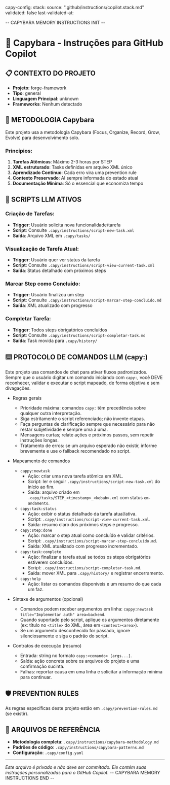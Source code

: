 <!-- CAPY:CONFIG:BEGIN -->
capy-config:
  stack:
    source: ".github/instructions/copilot.stack.md"
    validated: false
    last-validated-at:
<!-- CAPY:CONFIG:END -->


-- CAPYBARA MEMORY INSTRUCTIONS INIT --
# 🔨 Capybara - Instruções para GitHub Copilot

## 📋 **CONTEXTO DO PROJETO**
- **Projeto**: forge-framework
- **Tipo**: general
- **Linguagem Principal**: unknown
- **Frameworks**: Nenhum detectado

## 🎯 **METODOLOGIA Capybara**
Este projeto usa a metodologia Capybara (Focus, Organize, Record, Grow, Evolve) para desenvolvimento solo.

### **Princípios:**
1. **Tarefas Atômicas**: Máximo 2-3 horas por STEP
2. **XML estruturado**: Tasks definidas em arquivo XML único
3. **Aprendizado Contínuo**: Cada erro vira uma prevention rule
4. **Contexto Preservado**: AI sempre informada do estado atual
5. **Documentação Mínima**: Só o essencial que economiza tempo

## 🤖 **SCRIPTS LLM ATIVOS**

### **Criação de Tarefas:**
- **Trigger**: Usuário solicita nova funcionalidade/tarefa
- **Script**: Consulte `.capy/instructions/script-new-task.xml`
- **Saída**: Arquivo XML em `.capy/tasks/`

### **Visualização de Tarefa Atual:**
- **Trigger**: Usuário quer ver status da tarefa
- **Script**: Consulte `.capy/instructions/script-view-current-task.xml`
- **Saída**: Status detalhado com próximos steps

### **Marcar Step como Concluído:**
- **Trigger**: Usuário finalizou um step
- **Script**: Consulte `.capy/instructions/script-marcar-step-concluido.md`
- **Saída**: XML atualizado com progresso

### **Completar Tarefa:**
- **Trigger**: Todos steps obrigatórios concluídos
- **Script**: Consulte `.capy/instructions/script-completar-task.md`
- **Saída**: Task movida para `.capy/history/`

## ⌨️ PROTOCOLO DE COMANDOS LLM (capy:<comando>)

Este projeto usa comandos de chat para ativar fluxos padronizados. Sempre que o usuário digitar um comando iniciando com `capy:`, você DEVE reconhecer, validar e executar o script mapeado, de forma objetiva e sem divagações.

- Regras gerais
	- Prioridade máxima: comandos `capy:` têm precedência sobre qualquer outra interpretação.
	- Siga estritamente o script referenciado; não invente etapas.
	- Faça perguntas de clarificação sempre que necessário para não restar subjetividade e sempre uma à uma.
	- Mensagens curtas; relate ações e próximos passos, sem repetir instruções longas.
	- Tratamento de erros: se um arquivo esperado não existir, informe brevemente e use o fallback recomendado no script.


- Mapeamento de comandos
	- `cappy:newtask`
		- Ação: criar uma nova tarefa atômica em XML.
		- Script: ler e seguir `.capy/instructions/script-new-task.xml` do início ao fim.
		- Saída: arquivo criado em `.capy/tasks/STEP_<timestamp>_<kebab>.xml` com status `em-andamento`.
	- `capy:task:status`
		- Ação: exibir o status detalhado da tarefa atual/ativa.
		- Script: `.capy/instructions/script-view-current-task.xml`.
		- Saída: resumo claro dos próximos steps e progresso.
	- `capy:step:done`
		- Ação: marcar o step atual como concluído e validar critérios.
		- Script: `.capy/instructions/script-marcar-step-concluido.md`.
		- Saída: XML atualizado com progresso incrementado.
	- `capy:task:complete`
		- Ação: finalizar a tarefa atual se todos os steps obrigatórios estiverem concluídos.
		- Script: `.capy/instructions/script-completar-task.md`.
		- Saída: mover XML para `.capy/history/` e registrar encerramento.
	- `capy:help`
		- Ação: listar os comandos disponíveis e um resumo do que cada um faz.

- Sintaxe de argumentos (opcional)
	- Comandos podem receber argumentos em linha: `cappy:newtask title="Implementar auth" area=backend`.
	- Quando suportado pelo script, aplique os argumentos diretamente (ex: título no `<title>` do XML, área em `<context><area>`).
	- Se um argumento desconhecido for passado, ignore silenciosamente e siga o padrão do script.

- Contratos de execução (resumo)
	- Entrada: string no formato `capy:<comando> [args...]`.
	- Saída: ação concreta sobre os arquivos do projeto e uma confirmação sucinta.
	- Falhas: reportar causa em uma linha e solicitar a informação mínima para continuar.

## 🛡️ **PREVENTION RULES**
As regras específicas deste projeto estão em `.capy/prevention-rules.md` (se existir).

## 🔗 **ARQUIVOS DE REFERÊNCIA**
- **Metodologia completa**: `.capy/instructions/capybara-methodology.md`
- **Padrões de código**: `.capy/instructions/capybara-patterns.md`
- **Configuração**: `.capy/config.yaml`

---
*Este arquivo é privado e não deve ser commitado. Ele contém suas instruções personalizadas para o GitHub Copilot.*
-- CAPYBARA MEMORY INSTRUCTIONS END --
